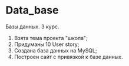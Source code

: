 # Data_base

Базы данных. 3 курс.

1. Взята тема проекта "школа";
2. Придуманы 10 User story;
3. Создана база данных на MySQL;
4. Построен сайт с привязкой к базе данных.
